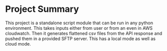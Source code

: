 # Project Summary

This project is a standalone script module that can be run in any python environment. 
This takes inputs either from user or from an even in AWS cloudwatch. 
Then it generates flattened csv files from the API response and pushed them in a 
provided SFTP server. This has a local mode as well as cloud mode. 

